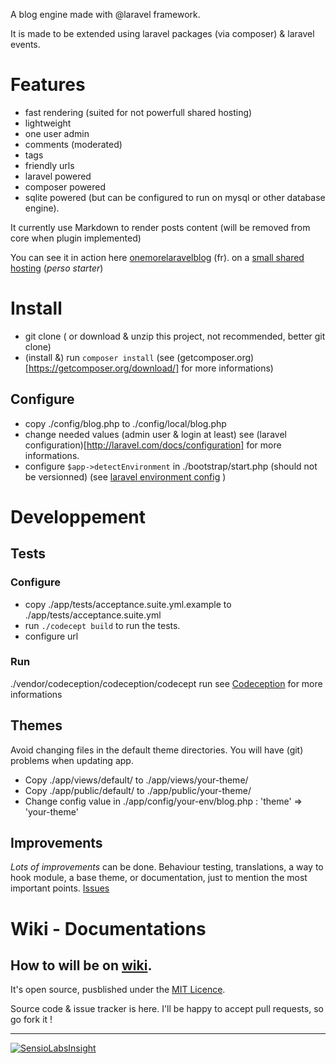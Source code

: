 A blog engine made with @laravel framework.

It is made to be extended using laravel packages (via composer) & laravel events.

# Features

- fast rendering (suited for not powerfull shared hosting)
- lightweight
- one user admin
- comments (moderated)
- tags
- friendly urls
- laravel powered
- composer powered
- sqlite powered (but can be configured to run on mysql or other database engine).

It currently use Markdown to render posts content (will be removed from core when plugin implemented)

You can see it in action here [onemorelaravelblog](http://blog.seb7.fr) (fr). on a [small shared hosting](http://www.phpnet.org/mutualise.php) (_perso starter_) 

# Install

- git clone ( or download & unzip this project, not recommended, better git clone)
- (install &) run `composer install` (see (getcomposer.org)[https://getcomposer.org/download/] for more informations)

## Configure

- copy ./config/blog.php to ./config/local/blog.php
- change needed values (admin user & login at least)
see (laravel configuration)[http://laravel.com/docs/configuration] for more informations.
- configure `$app->detectEnvironment` in ./bootstrap/start.php (should not be versionned) (see [laravel environment config](http://laravel.com/docs/configuration#environment-configuration) )

# Developpement

## Tests

### Configure

- copy ./app/tests/acceptance.suite.yml.example to ./app/tests/acceptance.suite.yml
- run `./codecept build` to run the tests.
- configure url

### Run

./vendor/codeception/codeception/codecept run
see [Codeception](http://codeception.com/docs/modules/Laravel4) for more informations

## Themes

Avoid changing files in the default theme directories. You will have (git) problems when updating app.

- Copy ./app/views/default/ to ./app/views/your-theme/
- Copy ./app/public/default/ to ./app/public/your-theme/
- Change config value in ./app/config/your-env/blog.php : 'theme' => 'your-theme'

## Improvements

*Lots of improvements* can be done.
Behaviour testing, translations, a way to hook module, a base theme, or documentation, just to mention the most important points.
[Issues](https://github.com/SebSept/onemorelaravelblog/issues?state=open)

# Wiki - Documentations

How to will be on [wiki](https://github.com/SebSept/onemorelaravelblog/wiki).
----

It's open source, pusblished under the [MIT Licence](http://choosealicense.com/licenses/mit/).

Source code & issue tracker is here. I'll be happy to accept pull requests, so go fork it !

----

[![SensioLabsInsight](https://insight.sensiolabs.com/projects/eedbee2c-cfb3-4642-a8e3-eb319b909987/small.png)](https://insight.sensiolabs.com/projects/eedbee2c-cfb3-4642-a8e3-eb319b909987)
